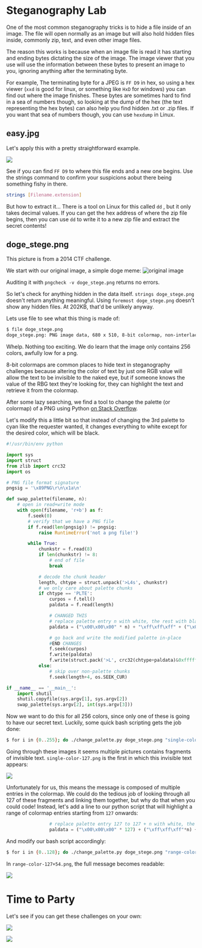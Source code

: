 # Steganography Lab

One of the most common steganography tricks is to hide a file inside of an image. The file will open normally as an image but will also hold hidden files inside, commonly zip, text, and even other image files.

The reason this works is because when an image file is read it has starting and ending bytes dictating the size of the image. The image viewer that you use will use the information between these bytes to present an image to you, ignoring anything after the terminating byte.

For example, The terminating byte for a JPEG is `FF D9` in hex, so using a hex viewer (`xxd` is good for linux, or something like `HxD` for windows) you can find out where the image finishes. These bytes are sometimes hard to find in a sea of numbers though, so looking at the dump of the hex (the text representing the hex bytes) can also help you find hidden .txt or .zip files. If you want that sea of numbers though, you can use `hexdump` in Linux.

## easy.jpg

Let's apply this with a pretty straightforward example. 

![](easy.jpg)

See if you can find `FF D9` to where this file ends and a new one begins. Use the strings command to confirm your suspicions aobut there being something fishy in there. 

```bash
strings [Filename.extension]
```
But how to extract it... There is a tool on Linux for this called `dd` , but it only takes decimal values. If you can get the hex address of where the zip file begins, then you can use `dd` to write it to a new zip file and extract the secret contents!

## doge_stege.png

This picture is from a 2014 CTF challenge.

We start with our original image, a simple doge meme:
![original image](doge_stege.png)

Auditing it with `pngcheck -v doge_stege.png` returns no errors. 

So let's check for anything hidden in the data itself. `strings doge_stege.png` doesn't return anything meaningful. Using `foremost doge_stege.png` doesn't show any hidden files. At 202KB, that'd be unlikely anyway.

Lets use file to see what this thing is made of:

```bash
$ file doge_stege.png
doge_stege.png: PNG image data, 680 x 510, 8-bit colormap, non-interlaced
```

Whelp. Nothing too exciting. We do learn that the image only contains 256 colors, awfully low for a png.

8-bit colormaps are common places to hide text in steganography challenges because altering the color of text by just one RGB value will allow the text to be invisible to the naked eye, but if someone knows the value of the RBG text they're looking for, they can highlight the text and retrieve it from the colormap.

After some lazy searching, we find a tool to change the palette (or colormap) of a PNG using Python [on Stack Overflow](http://stackoverflow.com/a/1214765/96656).

Let's modify this a little bit so that instead of changing the 3rd palette to cyan like the requester wanted, it changes everything to white except for the desired color, which will be black.

```python
#!/usr/bin/env python

import sys
import struct
from zlib import crc32
import os

# PNG file format signature
pngsig = '\x89PNG\r\n\x1a\n'

def swap_palette(filename, n):
    # open in read+write mode
    with open(filename, 'r+b') as f:
        f.seek(0)
        # verify that we have a PNG file
        if f.read(len(pngsig)) != pngsig:
            raise RuntimeError('not a png file!')

        while True:
            chunkstr = f.read(8)
            if len(chunkstr) != 8:
                # end of file
                break

            # decode the chunk header
            length, chtype = struct.unpack('>L4s', chunkstr)
            # we only care about palette chunks
            if chtype == 'PLTE':
                curpos = f.tell()
                paldata = f.read(length)

                # CHANGED THIS
		        # replace palette entry n with white, the rest with black
                paldata = ("\x00\x00\x00" * n) + "\xff\xff\xff" + ("\x00\x00\x00" * (256 - n - 1))

                # go back and write the modified palette in-place
                #END CHANGES
                f.seek(curpos)
                f.write(paldata)
                f.write(struct.pack('>L', crc32(chtype+paldata)&0xffffffff))
            else:
                # skip over non-palette chunks
                f.seek(length+4, os.SEEK_CUR)

if __name__ == '__main__':
    import shutil
    shutil.copyfile(sys.argv[1], sys.argv[2])
    swap_palette(sys.argv[2], int(sys.argv[3]))
```

Now we want to do this for all 256 colors, since only one of these is going to have our secret text. Luckily, some quick bash scripting gets the job done:

```bash
$ for i in {0..255}; do ./change_palette.py doge_stege.png "single-color-${i}.png" "${i}"; done
```

Going through these images it seems multiple pictures contains fragments of invisible text. `single-color-127.png` is the first in which this invisible text appears:

![](single-color-127.png)

Unfortunately for us, this means the message is composed of multiple entries in the colormap. We could do the tedious job of looking through all 127 of these fragments and linking them together, but why do that when you could code! Instead, let's add a line to our python script that will highlight a range of colormap entries starting from `127` onwards:

```python
		        # replace palette entry 127 to 127 + n with white, the rest with black
                paldata = ("\x00\x00\x00" * 127) + ("\xff\xff\xff"*n) + ("\x00\x00\x00" * (256 - (127 + n)))
```
And modify our bash script accordingly:

```bash
$ for i in {0..128}; do ./change_palette.py doge_stege.png "range-color-127+${i}.png" "${i}"; done
```

In `range-color-127+54.png`, the full message becomes readable:

![](range-color-127+54.png)

Time to Party
=============

Let's see if you can get these challenges on your own:

![](example.png)

![](ctfexample.jpg)
 
